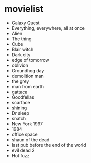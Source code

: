 # movielist

- Galaxy Quest
- Everything, everywhere, all at once
- Alien
- The thing
- Cube
- Blair witch 
- Dark city
- edge of tomorrow
- oblivion
- Groundhog day 
- demolition man
- the grey
- man from earth
- gattaca
- Goodfellas
- scarface
- shining
- Dr sleep
- snatch
- New York 1997
- 1984
- office space
- shaun of the dead
- last pub before the end of the world
- evil dead 2
- Hot fuzz
